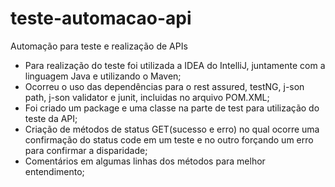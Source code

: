 # teste-automacao-api
Automação para teste e realização de APIs

- Para realização do teste foi utilizada a IDEA do IntelliJ, juntamente com a linguagem Java e utilizando o Maven;
- Ocorreu o uso das dependências para o rest assured, testNG, j-son path, j-son validator e junit, incluidas no arquivo POM.XML;
- Foi criado um package e uma classe na parte de test para utilização do teste da API;
- Criação de métodos de status GET(sucesso e erro) no qual ocorre uma confirmação do status code em um teste e no outro forçando um erro para confirmar a disparidade;
- Comentários em algumas linhas dos métodos para melhor entendimento;
